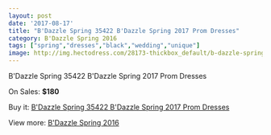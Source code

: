 ```yaml
---
layout: post
date: '2017-08-17'
title: "B'Dazzle Spring 35422 B'Dazzle Spring 2017 Prom Dresses"
category: B'Dazzle Spring 2016
tags: ["spring","dresses","black","wedding","unique"]
image: http://img.hectodress.com/28173-thickbox_default/b-dazzle-spring-35422-b-dazzle-spring-2012-prom-dresses.jpg
---
```

B'Dazzle Spring 35422 B'Dazzle Spring 2017 Prom Dresses

On Sales: **$180**
<a href="https://www.hectodress.com/b-dazzle-spring-2013/13144-b-dazzle-spring-35422-b-dazzle-spring-2012-prom-dresses.html"><amp-img layout="responsive" width="600" height="600" src="//img.hectodress.com/28173-thickbox_default/b-dazzle-spring-35422-b-dazzle-spring-2012-prom-dresses.jpg" alt="B'Dazzle Spring 35422 B'Dazzle Spring 2017 Prom Dresses 0" /></a>
<a href="https://www.hectodress.com/b-dazzle-spring-2013/13144-b-dazzle-spring-35422-b-dazzle-spring-2012-prom-dresses.html"><amp-img layout="responsive" width="600" height="600" src="//img.hectodress.com/28174-thickbox_default/b-dazzle-spring-35422-b-dazzle-spring-2012-prom-dresses.jpg" alt="B'Dazzle Spring 35422 B'Dazzle Spring 2017 Prom Dresses 1" /></a>

Buy it: [B'Dazzle Spring 35422 B'Dazzle Spring 2017 Prom Dresses](https://www.hectodress.com/b-dazzle-spring-2013/13144-b-dazzle-spring-35422-b-dazzle-spring-2012-prom-dresses.html "B'Dazzle Spring 35422 B'Dazzle Spring 2017 Prom Dresses")

View more: [B'Dazzle Spring 2016](https://www.hectodress.com/205-b-dazzle-spring-2013 "B'Dazzle Spring 2016")